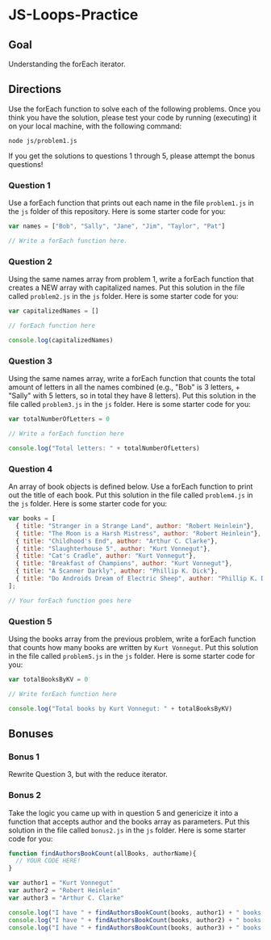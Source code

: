 # JS-Loops-Practice

## Goal

Understanding the forEach iterator.

## Directions

Use the forEach function to solve each of the following problems. Once you think you have the solution, please test your code by running (executing) it on your local machine, with the following command:

```
node js/problem1.js
```

If you get the solutions to questions 1 through 5, please attempt the bonus questions!

### Question 1

Use a forEach function that prints out each name in the file `problem1.js` in the `js` folder of this repository. Here is some starter code for you:

```javascript
var names = ["Bob", "Sally", "Jane", "Jim", "Taylor", "Pat"]

// Write a forEach function here.
```

### Question 2

Using the same names array from problem 1, write a forEach function that creates a NEW array with capitalized names. Put this solution in the file called `problem2.js` in the `js` folder. Here is some starter code for you:

```javascript
var capitalizedNames = []

// forEach function here

console.log(capitalizedNames)
```


### Question 3

Using the same names array, write a forEach function that counts the total amount of letters in all the names combined (e.g., "Bob" is 3 letters, + "Sally" with 5 letters, so in total they have 8 letters). Put this solution in the file called `problem3.js` in the `js` folder. Here is some starter code for you:

```javascript
var totalNumberOfLetters = 0

// Write a forEach function here

console.log("Total letters: " + totalNumberOfLetters)
```

### Question 4

An array of book objects is defined below. Use a forEach function to print out the title of each book. Put this solution in the file called `problem4.js` in the `js` folder. Here is some starter code for you:

```javascript
var books = [
  { title: "Stranger in a Strange Land", author: "Robert Heinlein"},
  { title: "The Moon is a Harsh Mistress", author: "Robert Heinlein"},
  { title: "Childhood's End", author: "Arthur C. Clarke"},
  { title: "Slaughterhouse 5", author: "Kurt Vonnegut"},
  { title: "Cat's Cradle", author: "Kurt Vonnegut"},
  { title: "Breakfast of Champions", author: "Kurt Vonnegut"},
  { title: "A Scanner Darkly", author: "Phillip K. Dick"},
  { title: "Do Androids Dream of Electric Sheep", author: "Phillip K. Dick"}
];

// Your forEach function goes here
```

### Question 5

Using the books array from the previous problem, write a forEach function that counts how many books are written by `Kurt Vonnegut`. Put this solution in the file called `problem5.js` in the `js` folder. Here is some starter code for you:

```javascript
var totalBooksByKV = 0

// Write forEach function here

console.log("Total books by Kurt Vonnegut: " + totalBooksByKV)
```

## Bonuses

### Bonus 1

Rewrite Question 3, but with the reduce iterator.

### Bonus 2

Take the logic you came up with in question 5 and genericize it into a function that accepts author and the books array as parameters. Put this solution in the file called `bonus2.js` in the `js` folder. Here is some starter code for you:

```javascript
function findAuthorsBookCount(allBooks, authorName){
  // YOUR CODE HERE!
}

var author1 = "Kurt Vonnegut"
var author2 = "Robert Heinlein"
var author3 = "Arthur C. Clarke"

console.log("I have " + findAuthorsBookCount(books, author1) + " books by " + author1 + " in my library.")
console.log("I have " + findAuthorsBookCount(books, author2) + " books by " + author2 + " in my library.")
console.log("I have " + findAuthorsBookCount(books, author3) + " books by " + author3 + " in my library.")
```
